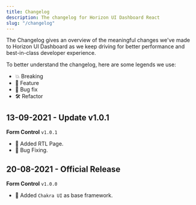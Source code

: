 ```yaml
---
title: Changelog
description: The changelog for Horizon UI Dashboard React
slug: "/changelog"
---
```


The Changelog gives an overview of the meaningful changes we've made to Horizon
UI Dashboard as we keep driving for better performance and best-in-class
developer experience.

To better understand the changelog, here are some legends we use:

- 💥 Breaking
- 🚀 Feature
- 🐛 Bug fix
- 🛠 Refactor

## 13-09-2021 - Update v1.0.1

**Form Control** `v1.0.1`

- 🚀 Added RTL Page.
- 🐛 Bug Fixing.

## 20-08-2021 - Official Release

**Form Control** `v1.0.0`

- 🚀 Added `Chakra UI` as base framework.
